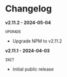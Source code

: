 # Changelog

**v2.11.2 - 2024-05-04**

`UPGRADE`
- Upgrade NPM to v2.11.2

**v2.11.1 - 2024-04-03**

`INIT`
- Initial public release